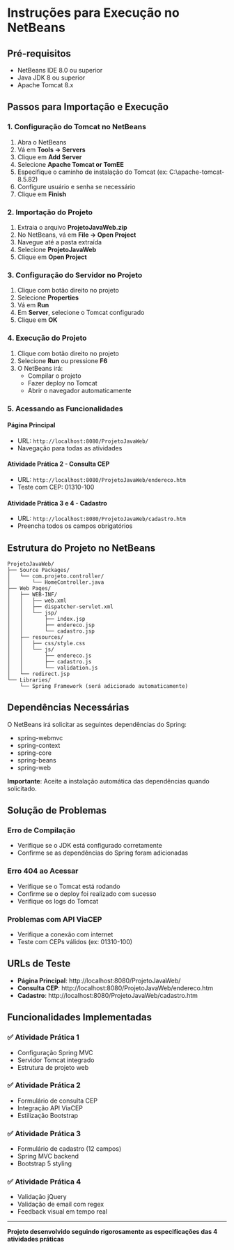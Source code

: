 # Instruções para Execução no NetBeans

## Pré-requisitos
- NetBeans IDE 8.0 ou superior
- Java JDK 8 ou superior
- Apache Tomcat 8.x

## Passos para Importação e Execução

### 1. Configuração do Tomcat no NetBeans
1. Abra o NetBeans
2. Vá em **Tools → Servers**
3. Clique em **Add Server**
4. Selecione **Apache Tomcat or TomEE**
5. Especifique o caminho de instalação do Tomcat (ex: C:\apache-tomcat-8.5.82)
6. Configure usuário e senha se necessário
7. Clique em **Finish**

### 2. Importação do Projeto
1. Extraia o arquivo **ProjetoJavaWeb.zip**
2. No NetBeans, vá em **File → Open Project**
3. Navegue até a pasta extraída
4. Selecione **ProjetoJavaWeb**
5. Clique em **Open Project**

### 3. Configuração do Servidor no Projeto
1. Clique com botão direito no projeto
2. Selecione **Properties**
3. Vá em **Run**
4. Em **Server**, selecione o Tomcat configurado
5. Clique em **OK**

### 4. Execução do Projeto
1. Clique com botão direito no projeto
2. Selecione **Run** ou pressione **F6**
3. O NetBeans irá:
   - Compilar o projeto
   - Fazer deploy no Tomcat
   - Abrir o navegador automaticamente

### 5. Acessando as Funcionalidades

#### Página Principal
- URL: `http://localhost:8080/ProjetoJavaWeb/`
- Navegação para todas as atividades

#### Atividade Prática 2 - Consulta CEP
- URL: `http://localhost:8080/ProjetoJavaWeb/endereco.htm`
- Teste com CEP: 01310-100

#### Atividade Prática 3 e 4 - Cadastro
- URL: `http://localhost:8080/ProjetoJavaWeb/cadastro.htm`
- Preencha todos os campos obrigatórios

## Estrutura do Projeto no NetBeans

```
ProjetoJavaWeb/
├── Source Packages/
│   └── com.projeto.controller/
│       └── HomeController.java
├── Web Pages/
│   ├── WEB-INF/
│   │   ├── web.xml
│   │   ├── dispatcher-servlet.xml
│   │   └── jsp/
│   │       ├── index.jsp
│   │       ├── endereco.jsp
│   │       └── cadastro.jsp
│   ├── resources/
│   │   ├── css/style.css
│   │   └── js/
│   │       ├── endereco.js
│   │       ├── cadastro.js
│   │       └── validation.js
│   └── redirect.jsp
└── Libraries/
    └── Spring Framework (será adicionado automaticamente)
```

## Dependências Necessárias

O NetBeans irá solicitar as seguintes dependências do Spring:
- spring-webmvc
- spring-context
- spring-core
- spring-beans
- spring-web

**Importante**: Aceite a instalação automática das dependências quando solicitado.

## Solução de Problemas

### Erro de Compilação
- Verifique se o JDK está configurado corretamente
- Confirme se as dependências do Spring foram adicionadas

### Erro 404 ao Acessar
- Verifique se o Tomcat está rodando
- Confirme se o deploy foi realizado com sucesso
- Verifique os logs do Tomcat

### Problemas com API ViaCEP
- Verifique a conexão com internet
- Teste com CEPs válidos (ex: 01310-100)

## URLs de Teste

- **Página Principal**: http://localhost:8080/ProjetoJavaWeb/
- **Consulta CEP**: http://localhost:8080/ProjetoJavaWeb/endereco.htm
- **Cadastro**: http://localhost:8080/ProjetoJavaWeb/cadastro.htm

## Funcionalidades Implementadas

### ✅ Atividade Prática 1
- Configuração Spring MVC
- Servidor Tomcat integrado
- Estrutura de projeto web

### ✅ Atividade Prática 2
- Formulário de consulta CEP
- Integração API ViaCEP
- Estilização Bootstrap

### ✅ Atividade Prática 3
- Formulário de cadastro (12 campos)
- Spring MVC backend
- Bootstrap 5 styling

### ✅ Atividade Prática 4
- Validação jQuery
- Validação de email com regex
- Feedback visual em tempo real

---

**Projeto desenvolvido seguindo rigorosamente as especificações das 4 atividades práticas**

